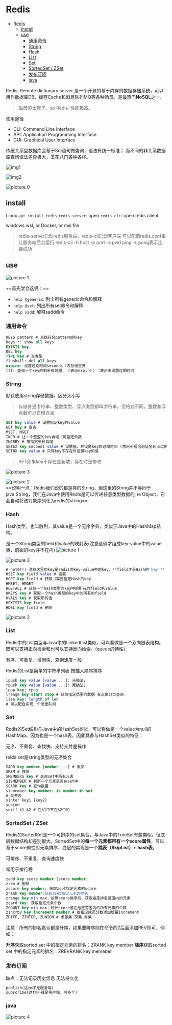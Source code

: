 # Redis

- [Redis](#redis)
  - [install](#install)
  - [use](#use)
    - [通用命令](#通用命令)
    - [String](#string)
    - [Hash](#hash)
    - [List](#list)
    - [Set](#set)
    - [SortedSet / ZSet](#sortedset--zset)
    - [发布订阅](#发布订阅)
    - [java](#java)

Redis: Remote dictionary server
是一个开源的基于内存的数据存储系统，可以用作数据库DB，缓存Cache和消息队列MQ等各种场景。是最热门**NoSQL**之一。

> 磁盘IO太慢了，so Redis. 性能极高。

使用途径

* CLI: Command Line Interface
* API: Application Programming Interface
* GUI: Graphical User Interface

传统关系型数据库会基于Sql语句做查询，语法有统一标准；
而不同的非关系数据库查询语法差异极大，五花八门各种各样。

![img1](https://i.imgur.com/AzaHOTF.png)

![img2](https://i.imgur.com/kZP40dQ.png)

![picture 0](../images/da6d3889f63925fa63c4f84eb05b239e1b1e219092b4a2a97f61eaf451ced9be.png)  

## install

Linux
`apt install redis`
`redis-server`: open
`redis-cli`: open redis client

windows
wsl, or Docker, or msi file

> redis-server启动redis服务端，redis-cli启动客户端
> 可以配置redis.conf来让服务端后台运行
> redis-cli -h host -p port -a pwd
> ping -> pong表示连接成功

## use

![picture 1](../images/88642437657afeb674d499426872d1e00ed129bfce67e9ee84b258083847da0c.png)  

==首先学会这俩：==

* `help @generic`: 列出所有generic命令和解释
* `help @set`: 列出所有set命令和解释
* `help sadd`: 解释sadd命令

### 通用命令

```sql
KEYS pattern # 查找符合pattern的key
keys *: show all keys
EXISTS key
DEL key
TYPE key # 查类型
flushall: del all keys 
expire: 设置过期时间seconds（内存很宝贵
ttl: 查询一个key的剩余有效期；-2表示expire；-1表示未设置过期时间
```

### String

默认使用string存储数据，区分大小写
> 存储普通字符串、整数类型、浮点类型都叫字符串，但格式不同，整数和浮点数可以自增自减

```sql
SET key value # 设置指定key的value
GET key # 查询
MSET, MGET
INCR # 让一个整型的key自增（可指定负数
INCRBY # 按指定步长自增
SETEX key seconds value # 设置值，并设置key的过期时间 (常用于短信验证名到点过期)
SETNX key value # 只有key不存在时设置key的值
```

> SET如果key不存在是新增，存在时是修改

![picture 3](../images/ccf6f94af9e62bd4e6152a9a953515a8b4c003d4eab3b6a6d00a900fa7663c53.png)  

![picture 2](../images/06c31a817698ac39110e0e1ec3c0dc07b1e3ddcda77a01580b15a6e4dddc4f1e.png)  
==说明一点：Redis我们说的都是存的String，但这里的String并不等同于java.String，我们在Java中使用Redis是可以传递任意类型数据的, ie Object，它会自动将该对象序列化为redis的string==

### Hash

Hash类型，也叫散列，其value是一个无序字典，类似于Java中的HashMap结构。

是一个String类型的field和value的映射表(注意这俩才组成key-value中的value奥，前面的key并不在内)
![picture 1](../images/061f945806e7ed005d0fe0472daaf33649722344542fd781fbf9ea94558befc9.png)  

![picture 3](../images/5bb3d66cd9f993401efe6497f2056b3cf40e4e8740df7aa1f073c22a04f2d843.png)

```sql
# note!!! 注意这里的key是redis的key-value中的key，**field才是Hash的'key'**
HSET key field value # 设置 
HGET key field # 获取（需要指定Hash的key
HMSET, HMGET
HGETALL # 获取一个hash类型的key中的所有的field和value
HKEYS key # 获取一个hash类型的key中的所有的field
HVALS key # 获取所有值 
HEXISTS key field
HDEL key field # 删除
```

![picture 2](../images/dd15a85b863253c45cbb4196f5092ba5b6940a449d41cebe2987b9bf39db7db3.png)  

### List

Redis中的List类型与Java中的LinkedList类似，可以看做是一个双向链表结构。既可以支持正向检索和也可以支持反向检索。(queue的特性)

有序、可重复、增删快、查询速度一般

Redis的List是简单的字符串列表 按插入顺序排序

```sql
lpush key value [value ...]: 头插法; 
rpush key value [value ...]: 尾插法;  
lpop key; rpop
lrange key start stop # 获取指定范围的数据 有点像分页查询
llen key: length of len
# 可以配合实现一个消息队列
```

### Set

Redis的Set结构与Java中的HashSet类似，可以看做是一个value为null的HashMap。因为也是一个hash表，因此具备与HashSet类似的特征：

无序、不重复、查找快、支持交并差操作

reids set是string类型的无序集合

```sql
SADD key member [member ...] # 添加
SREM # 移除
SMEMBERS key # 查询set中所有元素
SISMEMBER # 判断一个元素是否在set中
SCARD key # 查询数量
sismember key member: is member in set
# 交并差
sinter key1 [key2]
sunion
sdiff k1 k2 # 在k1中不在k2中的
```

### SortedSet / ZSet

Redis的SortedSet是一个可排序的set集合，与Java中的TreeSet有些类似，但底层数据结构却差别很大。SortedSet中的**每一个元素都带有一个score属性**，可以基于score属性对元素排序，底层的实现是一个**跳表（SkipList）+ hash表**。

可排序、不重复、查询速度快

常用于排行榜

```sql
zadd key score member [score member]
zrem # 删除
zscore key member: 获取zset指定元素的score
zrank key member:获取zset指定元素的排名
zrange key min max：按照score排序后，获取指定排名范围内的元素
zcard key: 获取指定元素个数
ZCOUNT key min max：统计score值在给定范围内的所有元素的个数
zincrby key increment member # 给指定成员分数添加增量increment
ZDIFF, ZINTER, ZUNION # 求差集.交集.并集
```

注意：所有的排名默认都是升序，如果要降序则在命令的Z后面添加REV即可，例如：

**升序**获取sorted set 中的指定元素的排名：ZRANK key member
**降序**获取sorted set 中的指定元素的排名：ZREVRANK key memeber

### 发布订阅

缺点：无法记录历史信息 无法持久化

```sql
publish(这tm不是服务端)
subscribe(这tm不就是客户端，可多个)
```

### java

![picture 4](../images/9a981fdff2102769d124990657b0cc1f587bc9cdc2d9f9839dc98c0e06bbf871.png)  
